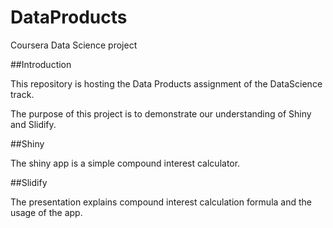 # DataProducts
Coursera Data Science project

##Introduction

This repository is hosting the Data Products assignment of the DataScience track.

The purpose of this project is to demonstrate our understanding of Shiny and Slidify.

##Shiny

The shiny app is a simple compound interest calculator.

##Slidify

The presentation explains compound interest calculation formula and the usage of the app.